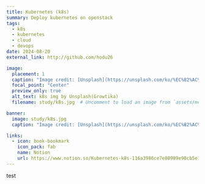 ```yaml
---
title: Kubernetes (k8s)
summary: Deploy kubernetes on openstack
tags:
  - k8s
  - kubernetes
  - cloud
  - devops
date: 2024-08-20
external_link: http://github.com/hodu26

image:
  placement: 1
  caption: "Image credit: [Unsplash](https://unsplash.com/ko/%EC%82%AC%EC%A7%84/%ED%8C%8C%EB%9E%80%EC%83%89-%EC%83%81%EC%9E%90-%EA%B7%B8%EB%A3%B9-ZfVyuV8l7WU?utm_content=creditCopyText&utm_medium=referral&utm_source=unsplash)의 [Growtika](https://unsplash.com/ko/@growtika?utm_content=creditCopyText&utm_medium=referral&utm_source=unsplash)"
  focal_point: "Center"
  preview_only: true
  alt_text: k8s img by Unsplash(Growtika)
  filename: study/k8s.jpg  # Uncomment to load an image from `assets/media/` instead.

banner: 
  image: study/k8s.jpg
  caption: "Image credit: [Unsplash](https://unsplash.com/ko/%EC%82%AC%EC%A7%84/%ED%8C%8C%EB%9E%80%EC%83%89-%EC%83%81%EC%9E%90-%EA%B7%B8%EB%A3%B9-ZfVyuV8l7WU?utm_content=creditCopyText&utm_medium=referral&utm_source=unsplash)의 [Growtika](https://unsplash.com/ko/@growtika?utm_content=creditCopyText&utm_medium=referral&utm_source=unsplash)"

links:
  - icon: book-bookmark
    icon_pack: fab
    name: Notion
    url: https://www.notion.so/Kubernetes-k8s-116a3986ce7e80989e90cb5e126c0556
---
```


test